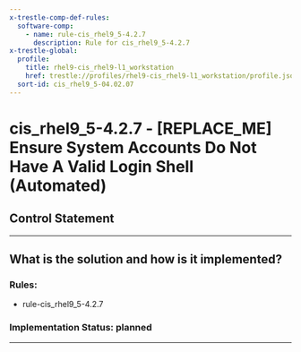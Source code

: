 ```yaml
---
x-trestle-comp-def-rules:
  software-comp:
    - name: rule-cis_rhel9_5-4.2.7
      description: Rule for cis_rhel9_5-4.2.7
x-trestle-global:
  profile:
    title: rhel9-cis_rhel9-l1_workstation
    href: trestle://profiles/rhel9-cis_rhel9-l1_workstation/profile.json
  sort-id: cis_rhel9_5-04.02.07
---
```


# cis_rhel9_5-4.2.7 - \[REPLACE_ME\] Ensure System Accounts Do Not Have A Valid Login Shell (Automated)

## Control Statement

______________________________________________________________________

## What is the solution and how is it implemented?

<!-- For implementation status enter one of: implemented, partial, planned, alternative, not-applicable -->

<!-- Note that the list of rules under ### Rules: is read-only and changes will not be captured after assembly to JSON -->

<!-- Add control implementation description here for control: cis_rhel9_5-4.2.7 -->

### Rules:

  - rule-cis_rhel9_5-4.2.7

### Implementation Status: planned

______________________________________________________________________
